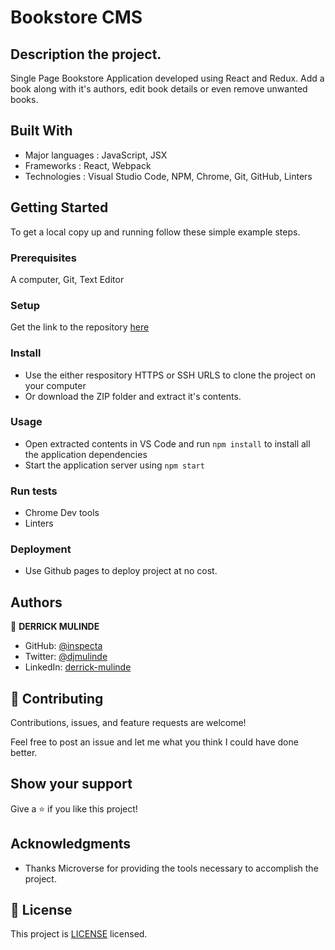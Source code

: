 # Bookstore CMS

## Description the project.

Single Page Bookstore Application developed using React and Redux. Add a book along with it's authors, edit book details or even remove unwanted books.

## Built With

- Major languages : JavaScript, JSX
- Frameworks : React, Webpack
- Technologies : Visual Studio Code, NPM, Chrome, Git, GitHub, Linters

## Getting Started

To get a local copy up and running follow these simple example steps.

### Prerequisites

A computer, Git, Text Editor

### Setup

Get the link to the repository [here](https://github.com/inspecta/Dex-Books)

### Install

- Use the either respository HTTPS or SSH URLS to clone the project on your computer
- Or download the ZIP folder and extract it's contents.

### Usage

- Open extracted contents in VS Code and run `npm install` to install all the application dependencies
- Start the application server using `npm start`

### Run tests

- Chrome Dev tools
- Linters

### Deployment

- Use Github pages to deploy project at no cost.

## Authors

👤 **DERRICK MULINDE**

- GitHub: [@inspecta](https://github.com/inspecta)
- Twitter: [@djmulinde](https://twitter.com/djmulinde)
- LinkedIn: [derrick-mulinde](https://linkedin.com/in/derrick-mulinde)

## 🤝 Contributing

Contributions, issues, and feature requests are welcome!

Feel free to post an issue and let me what you think I could have done better.

## Show your support

Give a ⭐️ if you like this project!

## Acknowledgments

- Thanks Microverse for providing the tools necessary to accomplish the project.

## 📝 License

This project is [LICENSE](./LICENSE) licensed.
